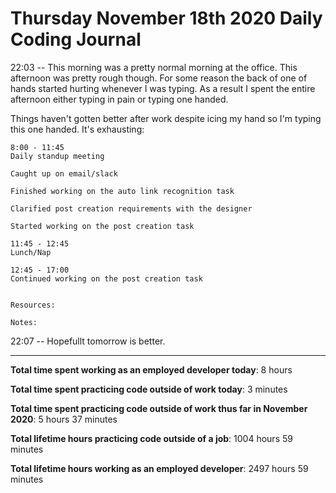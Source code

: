 # Thursday November 18th 2020 Daily Coding Journal

22:03 -- This morning was a pretty normal morning at the office. This afternoon was pretty rough though. For some reason the back of one of hands started hurting whenever I was typing. As a result I spent the entire afternoon either typing in pain or typing one handed.

Things haven't gotten better after work despite icing my hand so I'm typing this one handed. It's exhausting:

```
8:00 - 11:45
Daily standup meeting

Caught up on email/slack

Finished working on the auto link recognition task

Clarified post creation requirements with the designer

Started working on the post creation task

11:45 - 12:45
Lunch/Nap

12:45 - 17:00
Continued working on the post creation task


Resources:

Notes:
```

22:07 -- Hopefullt tomorrow is better.

---

**Total time spent working as an employed developer today**: 8 hours

**Total time spent practicing code outside of work today**: 3 minutes

**Total time spent practicing code outside of work thus far in November 2020**: 5 hours 37 minutes

**Total lifetime hours practicing code outside of a job**: 1004 hours 59 minutes

**Total lifetime hours working as an employed developer**: 2497 hours 59 minutes
